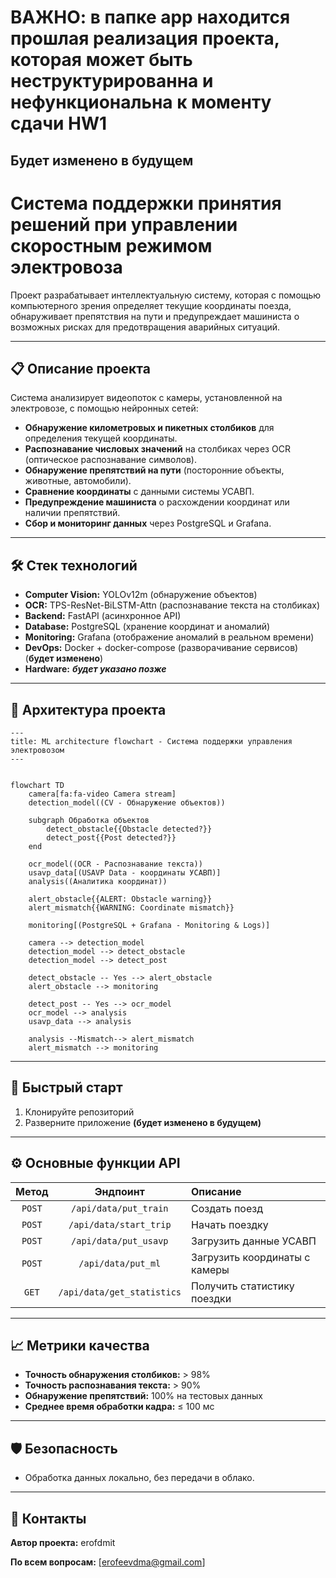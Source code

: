 
# ВАЖНО: в папке app находится прошлая реализация проекта, которая может быть неструктурированна и нефункциональна к моменту сдачи HW1

## Будет изменено в будущем

# Система поддержки принятия решений при управлении скоростным режимом электровоза

Проект разрабатывает интеллектуальную систему, которая с помощью компьютерного зрения определяет текущие координаты поезда, обнаруживает препятствия на пути и предупреждает машиниста о возможных рисках для предотвращения аварийных ситуаций.

---

## 📋 Описание проекта

Система анализирует видеопоток с камеры, установленной на электровозе, с помощью нейронных сетей:

- **Обнаружение километровых и пикетных столбиков** для определения текущей координаты.
- **Распознавание числовых значений** на столбиках через OCR (оптическое распознавание символов).
- **Обнаружение препятствий на пути** (посторонние объекты, животные, автомобили).
- **Сравнение координаты** с данными системы УСАВП.
- **Предупреждение машиниста** о расхождении координат или наличии препятствий.
- **Сбор и мониторинг данных** через PostgreSQL и Grafana.

---

## 🛠️ Стек технологий

- **Computer Vision:** YOLOv12m (обнаружение объектов)
- **OCR:** TPS-ResNet-BiLSTM-Attn (распознавание текста на столбиках)
- **Backend:** FastAPI (асинхронное API)
- **Database:** PostgreSQL (хранение координат и аномалий)
- **Monitoring:** Grafana (отображение аномалий в реальном времени)
- **DevOps:** Docker + docker-compose (разворачивание сервисов) (**будет изменено**)
- **Hardware:** ***будет указано позже***

---

## 🧩 Архитектура проекта

```mermaid
---
title: ML architecture flowchart - Система поддержки управления электровозом
---


flowchart TD
    camera[fa:fa-video Camera stream]
    detection_model((CV - Обнаружение объектов))
    
    subgraph Обработка объектов
        detect_obstacle{{Obstacle detected?}}
        detect_post{{Post detected?}}
    end

    ocr_model((OCR - Распознавание текста))
    usavp_data[(USAVP Data - координаты УСАВП)]
    analysis((Аналитика координат))
    
    alert_obstacle{{ALERT: Obstacle warning}}
    alert_mismatch{{WARNING: Coordinate mismatch}}

    monitoring[(PostgreSQL + Grafana - Monitoring & Logs)]

    camera --> detection_model
    detection_model --> detect_obstacle
    detection_model --> detect_post

    detect_obstacle -- Yes --> alert_obstacle
    alert_obstacle --> monitoring

    detect_post -- Yes --> ocr_model
    ocr_model --> analysis
    usavp_data --> analysis

    analysis --Mismatch--> alert_mismatch
    alert_mismatch --> monitoring

```

---

## 🚀 Быстрый старт

1. Клонируйте репозиторий
2. Разверните приложение
**(будет изменено в будущем)**

---

## ⚙️ Основные функции API

| Метод | Эндпоинт | Описание |
|:-----:|:--------:|:-------- |
| `POST` | `/api/data/put_train` | Создать поезд |
| `POST` | `/api/data/start_trip` | Начать поездку |
| `POST` | `/api/data/put_usavp` | Загрузить данные УСАВП |
| `POST` | `/api/data/put_ml` | Загрузить координаты с камеры |
| `GET` | `/api/data/get_statistics` | Получить статистику поездки |

---

## 📈 Метрики качества

- **Точность обнаружения столбиков:** > 98%
- **Точность распознавания текста:** > 90%
- **Обнаружение препятствий:** 100% на тестовых данных
- **Среднее время обработки кадра:** ≤ 100 мс

---

## 🛡️ Безопасность

- Обработка данных локально, без передачи в облако.

---

## 💬 Контакты

**Автор проекта:** erofdmit

**По всем вопросам:** [erofeevdma@gmail.com]  
